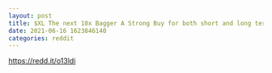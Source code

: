 ```yaml
--- 
layout: post 
title: $XL The next 10x Bagger A Strong Buy for both short and long term Gains 
date: 2021-06-16 1623846140 
categories: reddit 
--- 
```

https://redd.it/o13ldi